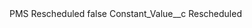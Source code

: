 <?xml version="1.0" encoding="UTF-8"?>
<CustomMetadata xmlns="http://soap.sforce.com/2006/04/metadata" xmlns:xsi="http://www.w3.org/2001/XMLSchema-instance" xmlns:xsd="http://www.w3.org/2001/XMLSchema">
    <label>PMS Rescheduled</label>
    <protected>false</protected>
    <values>
        <field>Constant_Value__c</field>
        <value xsi:type="xsd:string">Rescheduled</value>
    </values>
</CustomMetadata>

